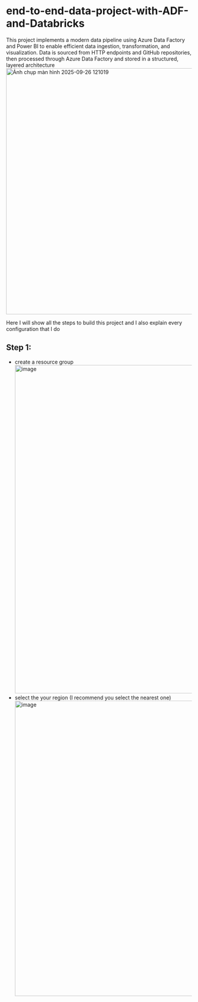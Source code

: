 # end-to-end-data-project-with-ADF-and-Databricks
This project implements a modern data pipeline using Azure Data Factory and Power BI to enable efficient data ingestion, transformation, and visualization. Data is sourced from HTTP endpoints and GitHub repositories, then processed through Azure Data Factory and stored in a structured, layered architecture
<img width="1075" height="665" alt="Ảnh chụp màn hình 2025-09-26 121019" src="https://github.com/user-attachments/assets/0a3a1f1f-4bc5-4e2a-88ee-887710a8401f" />



Here I will show all the steps to build this project and I also explain every configuration that I do

## Step 1:
- create a resource group
  <img width="1357" height="887" alt="image" src="https://github.com/user-attachments/assets/1115ddd5-6bd4-4ac6-b7d9-bac1f9556662" />
- select the your region (I recommend you select the nearest one)
  <img width="933" height="798" alt="image" src="https://github.com/user-attachments/assets/d3123d21-79bb-43d5-b241-3dd76716482f" />


